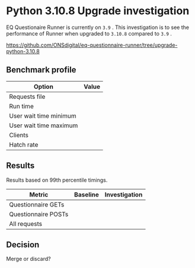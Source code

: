 # Python 3.10.8 Upgrade investigation

EQ Questionaire Runner is currently on `3.9` .
This investigation is to see the performance of Runner when upgraded to `3.10.8` compared to `3.9` .

https://github.com/ONSdigital/eq-questionnaire-runner/tree/upgrade-python-3.10.8

## Benchmark profile

| Option | Value |
|--------|-------|
| Requests file | |
| Run time | |
| User wait time minimum | |
| User wait time maximum | |
| Clients | |
| Hatch rate | |

## Results

Results based on 99th percentile timings.

| Metric | Baseline | Investigation |
|--------|----------|--------------|
| Questionnaire GETs | | |
| Questionnaire POSTs | | |
| All requests | | |

## Decision

Merge or discard?

